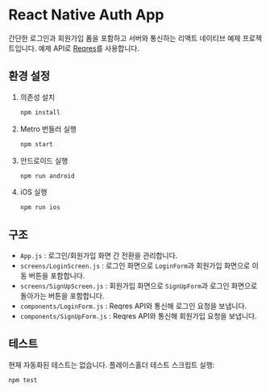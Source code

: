 # React Native Auth App

간단한 로그인과 회원가입 폼을 포함하고 서버와 통신하는 리액트 네이티브 예제 프로젝트입니다. 예제 API로 [Reqres](https://reqres.in)를 사용합니다.

## 환경 설정

1. 의존성 설치
   ```bash
   npm install
   ```
2. Metro 번들러 실행
   ```bash
   npm start
   ```
3. 안드로이드 실행
   ```bash
   npm run android
   ```
4. iOS 실행
   ```bash
   npm run ios
   ```

## 구조
- `App.js` : 로그인/회원가입 화면 간 전환을 관리합니다.
- `screens/LoginScreen.js` : 로그인 화면으로 `LoginForm`과 회원가입 화면으로 이동 버튼을 포함합니다.
- `screens/SignUpScreen.js` : 회원가입 화면으로 `SignUpForm`과 로그인 화면으로 돌아가는 버튼을 포함합니다.
- `components/LoginForm.js` : Reqres API와 통신해 로그인 요청을 보냅니다.
- `components/SignUpForm.js` : Reqres API와 통신해 회원가입 요청을 보냅니다.

## 테스트
현재 자동화된 테스트는 없습니다. 플레이스홀더 테스트 스크립트 실행:
```bash
npm test
```
